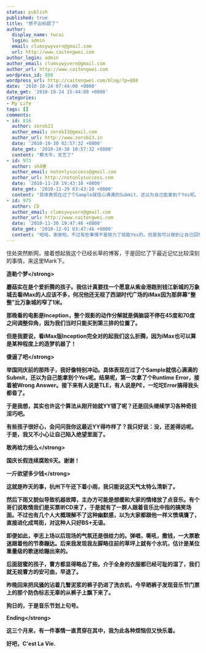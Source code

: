 ```yaml
---
status: publish
published: true
title: "想不出标题了"
author:
  display_name: twcai
  login: admin
  email: clumsywyvern@gmail.com
  url: http://www.caitengwei.com
author_login: admin
author_email: clumsywyvern@gmail.com
author_url: http://www.caitengwei.com
wordpress_id: 888
wordpress_url: http://caitengwei.com/blog/?p=888
date: '2010-10-24 07:44:00 +0800'
date_gmt: '2010-10-24 15:44:00 +0800'
categories:
- My Life
tags: []
comments:
- id: 816
  author: zerob13
  author_email: zerob13@gmail.com
  author_url: http://www.zerob13.in
  date: '2010-10-30 02:57:32 +0800'
  date_gmt: '2010-10-30 10:57:32 +0800'
  content: "蔡大牛，文艺了"
- id: 973
  author: shǎ崽
  author_email: notonlysuccess@gmail.com
  author_url: http://notonlysuccess.com
  date: '2010-11-28 19:43:10 +0800'
  date_gmt: '2010-11-29 03:43:10 +0800'
  content: "具体表现在过了个Sample就信心满满的Submit，还以为自己能拿到个Yes呢。\r\n再努力下就Accept了."
- id: 975
  author: CD
  author_email: clumsywyvern@gmail.com
  author_url: http://www.caitengwei.com
  date: '2010-11-30 19:47:46 +0800'
  date_gmt: '2010-12-01 03:47:46 +0800'
  content: "哈哈，谢谢啦。不过有些事情不是努力了就能Yes的。但是我可以做到让自己回想起来不因为自己没有去努力争取而后悔。"
---
```

<p>住处突然断网，接着想起我这个已经长草的博客，于是回忆了下最近记忆比较深刻的事情，来这里Mark下。</p>
<p><strong>造勒个梦<&#47;strong></p>
<p>蘑菇实在是个爱折腾的孩子。我估计真要找一个愿意从紫金港跑到钱江新城的万象城去看iMax的人应该不多，何况他还无视了西湖时代广场的iMax因为那屏幕"整整"比万象城的窄了1米。</p>
<p>那晚看的电影是Inception，整个观影的动作分解就是俩脑袋不停在45度和70度之间调整仰角，因为我们当时只能买到第三排的位置了。</p>
<p>但是我要说，看iMax版Inception完全对的起我们这么折腾，因为iMax也可以算是某种程度上的造梦机器了！</p>
<p><strong>傻逼了吧<&#47;strong></p>
<p>举国同庆前的那阵子，我好像特别冲动。具体表现在过了个Sample就信心满满的Submit，还以为自己能拿到个Yes呢。结果呢，第一次拿了个Runtime Error，接着被Wrong Answer。接下来有人说是TLE，有人说是PE，一坨坨Error搞得我头都昏了。</p>
<p>于是我想，其实也许这个算法从刚开始就YY错了呢？还是回头继续学习各种奇技淫巧吧。</p>
<p>有些孩子很好心，会问问我你这最近YY得咋样了？我只好说：没，还差得远呢。于是，我又不小心让自己陷入绝望里面了。</p>
<p><strong>敢再给力些么<&#47;strong></p>
<p>国庆长假连续腐败6天。谢谢！</p>
<p><strong>一斤欲望多少钱<&#47;strong></p>
<p>这就是昨天的事，杭州下午还下着小雨，我只能说这天气太特么清新了。</p>
<p>然后下雨又貌似导致机器故障，主办方可能是想缓和大家的情绪放了点音乐。有个哥们说敢情我们是买票听CD来了，于是就有了一群人跟着音乐比中指的搞笑场面。不过也有几个人大概理解不了这种幽默感，以为大家都跟他一样义愤填膺了，直接进化成骂街，对这种人只好BS+无语。</p>
<p>即便如此，李志上场以后现场的气氛还是很给力的。弹唱，嘶吼，撒钱，一大票歌迷跟着他的节奏蹦达。后来我发现我左脚略往前的草坪上就有个水坑，估计是某位重量级的歌迷给蹦出来的。</p>
<p>后面甜蜜的孩子，曹方都显得略怂了些。介于全身的衣服都已经可耻的湿了，我们就无视曹方的安可曲，早退了。</p>
<p>昨晚回来把风骚的沾着几瞥泥浆的裤子扔进了洗衣机，今早晒裤子发现音乐节门票上的那个防伪标志无辜的从裤子上飘下来了。</p>
<p>狗日的，于是音乐节划上句号。</p>
<p><strong>Ending<&#47;strong></p>
<p>这三个月来，有一件事情一直贯穿在其中，我为此各种烦恼但又快乐着。</p>
<p>好吧，C'est La Vie.</p>
